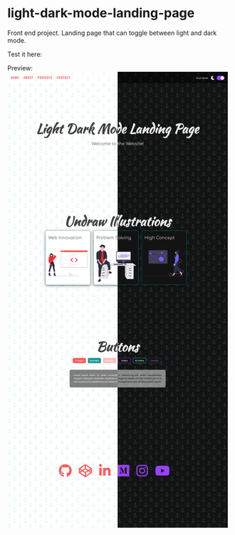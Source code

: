 # light-dark-mode-landing-page
Front end project. Landing page that can toggle between light and dark mode.

Test it here:

Preview:
![alt text](https://github.com/NjaalWiik/light-dark-mode-landing-page/blob/master/img/Light%20Dark%20Mode.png?raw=true)
